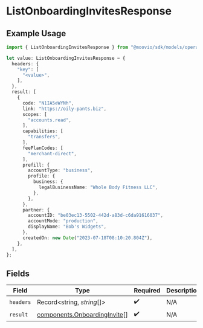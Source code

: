 # ListOnboardingInvitesResponse

## Example Usage

```typescript
import { ListOnboardingInvitesResponse } from "@moovio/sdk/models/operations";

let value: ListOnboardingInvitesResponse = {
  headers: {
    "key": [
      "<value>",
    ],
  },
  result: [
    {
      code: "N1IA5eWYNh",
      link: "https://oily-pants.biz",
      scopes: [
        "accounts.read",
      ],
      capabilities: [
        "transfers",
      ],
      feePlanCodes: [
        "merchant-direct",
      ],
      prefill: {
        accountType: "business",
        profile: {
          business: {
            legalBusinessName: "Whole Body Fitness LLC",
          },
        },
      },
      partner: {
        accountID: "be03ec13-5502-442d-a83d-c6da91616037",
        accountMode: "production",
        displayName: "Bob's Widgets",
      },
      createdOn: new Date("2023-07-18T08:10:20.804Z"),
    },
  ],
};
```

## Fields

| Field                                                                        | Type                                                                         | Required                                                                     | Description                                                                  |
| ---------------------------------------------------------------------------- | ---------------------------------------------------------------------------- | ---------------------------------------------------------------------------- | ---------------------------------------------------------------------------- |
| `headers`                                                                    | Record<string, *string*[]>                                                   | :heavy_check_mark:                                                           | N/A                                                                          |
| `result`                                                                     | [components.OnboardingInvite](../../models/components/onboardinginvite.md)[] | :heavy_check_mark:                                                           | N/A                                                                          |